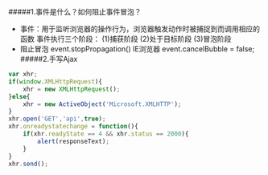 #####1.事件是什么？如何阻止事件冒泡？
- 事件：用于监听浏览器的操作行为，浏览器触发动作时被捕捉到而调用相应的函数
事件执行三个阶段：
(1)捕获阶段
(2)处于目标阶段
(3)冒泡阶段
- 阻止冒泡
event.stopPropagation()
IE浏览器 event.cancelBubble = false;
#####2.手写Ajax
```javascript
var xhr;
if(window.XMLHttpRequest){
    xhr = new XMLHttpRequest();
}else{
    xhr = new ActiveObject('Microsoft.XMLHTTP');
}
xhr.open('GET','api',true);
xhr.onreadystatechange = function(){
    if(xhr.readyState == 4 && xhr.status == 2000){
        alert(responseText);
    }
}
xhr.send();
```